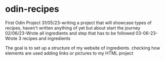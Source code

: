 # odin-recipes
First Odin Project
31/05/23-writing a project that will showcase types of recipes, haven't written anything of yet but about start the journey
02/06/23-Wrote all ingredients and step that has to be followed 
03-06-23-Wrote 3 recipes and ingredients

The goal is to set up a structure of my website of ingredients. checking how elements are used adding links or pictures to my HTML project 